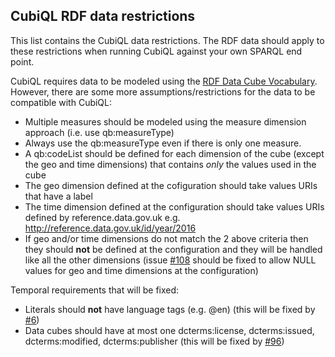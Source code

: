 ## CubiQL RDF data restrictions 

This list contains the CubiQL data restrictions. The RDF data should apply to these restrictions when running CubiQL against your own SPARQL end point.

CubiQL requires data to be modeled using the [RDF Data Cube Vocabulary](https://www.w3.org/TR/vocab-data-cube/). However, there are some more assumptions/restrictions for the data to be compatible with CubiQL:

- Multiple measures should be modeled using the measure dimension approach (i.e. use qb:measureType)
- Always use the qb:measureType even if there is only one measure.
- A qb:codeList should be defined for each dimension of the cube (except the geo and time dimensions) that contains *only* the values used in the cube 
- The geo dimension defined at the cofiguration should take values URIs that have a label 
- The time dimension defined at the configuration should take values URIs defined by reference.data.gov.uk e.g. http://reference.data.gov.uk/id/year/2016
- If geo and/or time dimensions do not match the 2 above criteria then they should **not** be defined at the configuration and they will be handled like all the other dimensions (issue [#108](https://github.com/Swirrl/graphql-qb/issues/108) should be fixed to allow NULL values for geo and time dimensions at the configuration)

Temporal requirements that will be fixed:
- Literals should **not** have language tags (e.g. @en) (this will be fixed by [#6](https://github.com/Swirrl/graphql-qb/issues/6))
- Data cubes should have at most one dcterms:license, dcterms:issued, dcterms:modified,  dcterms:publisher (this will be fixed by [#96](https://github.com/Swirrl/graphql-qb/issues/96))

 
